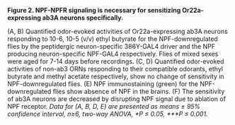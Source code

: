 **Figure 2. NPF-NPFR signaling is necessary for sensitizing Or22a-expressing ab3A neurons specifically.**

(A, B) Quantified odor-evoked activities of Or22a-expressing ab3A neurons responding to 10-6, 10-5 (v/v) ethyl butyrate for the NPF-downregulated flies by the peptidergic neuron-specific 386Y-GAL4 driver and the NPF producing neuron-specific NPF-GAL4 respectively. Flies of mixed sexes were aged for 7-14 days before recordings. (C, D) Quantified odor-evoked activities of non-ab3 ORNs responding to their compatible odorants, ethyl butyrate and methyl acetate respectively, show no change of sensitivity in NPF-downregulated flies. (E) NPF immunostaining (green) for the NPF-downregulated flies show absence of NPF in the brains. (F) The sensitivity of ab3A neurons are decreased by disrupting NPF signal due to ablation of NPF receptor. _Data for (A, B, D, E) are presented as means ± 95% confidence interval, n≥6, two-way ANOVA, \*P ≤ 0.05, \*\*\*P ≤ 0.001._